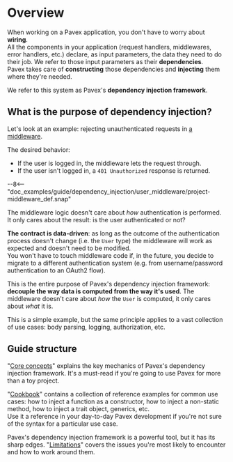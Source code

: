 # Overview

When working on a Pavex application, you don't have to worry about **wiring**.  
All the components in your application (request handlers, middlewares, error handlers, etc.) declare,
as input parameters, the data they need to do their job.
We refer to those input parameters as their **dependencies**.  
Pavex takes care of **constructing** those dependencies and **injecting** them where they're needed.

We refer to this system as Pavex's **dependency injection framework**.

## What is the purpose of dependency injection?

Let's look at an example: rejecting unauthenticated requests in [a middleware](../middleware/index.md).  

The desired behavior:

- If the user is logged in, the middleware lets the request through.  
- If the user isn't logged in, a `401 Unauthorized` response is returned.

--8<-- "doc_examples/guide/dependency_injection/user_middleware/project-middleware_def.snap"

The middleware logic doesn't care about _how_ authentication is performed. It only cares about
the result: is the user authenticated or not?

**The contract is data-driven**: as long as the outcome of the authentication process doesn't change
(i.e. the `User` type) the middleware will work as expected and doesn't need to be modified.  
You won't have to touch middleware code if, in the future,
you decide to migrate to a different authentication system
(e.g. from username/password authentication to an OAuth2 flow).

This is the entire purpose of Pavex's dependency injection framework: **decouple the way data is computed
from the way it's used**.
The middleware doesn't care about _how_ the `User` is computed, it only cares about _what_ it is.

This is a simple example, but the same principle applies to a vast collection of use cases:
body parsing, logging, authorization, etc.

## Guide structure

"[Core concepts](core_concepts/constructors.md)" explains the key mechanics of Pavex's dependency injection framework.
It's a must-read if you're going to use Pavex for more than a toy project.

"[Cookbook](cookbook.md)" contains a collection of reference examples for common use cases: how to 
inject a function as a constructor, how to inject a non-static method, how to inject a trait object, generics, etc.  
Use it a reference in your day-to-day Pavex development if you're not sure of the syntax for a particular use case.

Pavex's dependency injection framework is a powerful tool, but it has its sharp edges.
"[Limitations](limitations.md)" covers the issues you're most likely to encounter and how to work around them.
